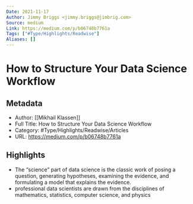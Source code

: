 ```yaml
---
Date: 2021-11-17
Author: Jimmy Briggs <jimmy.briggs@jimbrig.com>
Source: medium
Link: https://medium.com/p/b06748b7761a
Tags: ["#Type/Highlights/Readwise"]
Aliases: []
---
```

# How to Structure Your Data Science Workflow

## Metadata
- Author: [[Mikhail Klassen]]
- Full Title: How to Structure Your Data Science Workflow
- Category: #Type/Highlights/Readwise/Articles
- URL: https://medium.com/p/b06748b7761a

## Highlights
- The “science” part of data science is the classic work of posing a question, generating hypotheses, examining the evidence, and formulating a model that explains the evidence.
- professional data scientists are drawn from the disciplines of mathematics, statistics, computer science, and physics
